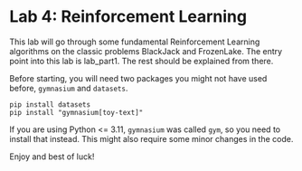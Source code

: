 # Lab 4: Reinforcement Learning

This lab will go through some fundamental Reinforcement Learning algorithms on the classic problems BlackJack and FrozenLake. The entry point into this lab is lab_part1. The rest should be explained from there. 

Before starting, you will need two packages you might not have used before, `gymnasium` and `datasets`. 

```
pip install datasets
pip install "gymnasium[toy-text]"
```

If you are using Python <= 3.11, `gymnasium` was called `gym`, so you need to install that instead. This might also require some minor changes in the code. 

Enjoy and best of luck!